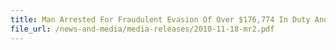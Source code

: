 ```yaml
---
title: Man Arrested For Fraudulent Evasion Of Over $176,774 In Duty And GST On Import Of 206 Japanese Cars
file_url: /news-and-media/media-releases/2010-11-18-mr2.pdf
---
```

